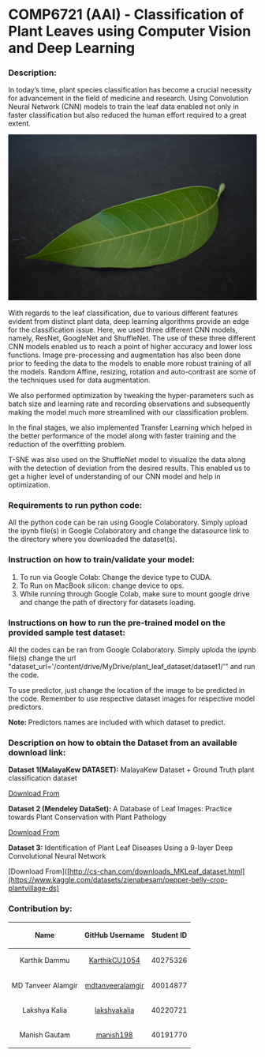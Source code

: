 # COMP6721 (AAI) - Classification of Plant Leaves using Computer Vision and Deep Learning 


### Description:
In today’s time, plant species classification has become a crucial necessity for advancement in the field of medicine and research. Using Convolution Neural Network (CNN) models to train the leaf data enabled not only in faster classification but also reduced the human effort required to a great extent.

![Leaf Image](https://github.com/lakshyakalia/COMP6721-GroupE/blob/main/100%20Images/Dataset2/Mango%20(P0)/0001_0105.JPG)

With regards to the leaf classification, due to various different features evident from distinct plant data, deep learning algorithms provide an edge for the classification issue.
Here, we used three different CNN models, namely, ResNet, GoogleNet and ShuffleNet. The use of these three different CNN models enabled us to reach
a point of higher accuracy and lower loss functions. Image pre-processing and augmentation has also been done prior to feeding the data to the models to enable more robust training of all the models. Random Affine, resizing, rotation and auto-contrast are some of the techniques used for data augmentation.

We also performed optimization by tweaking the hyper-parameters such as batch size and learning rate and recording observations and subsequently making the
model much more streamlined with our classification problem.

In the final stages, we also implemented Transfer Learning which helped in the better performance of the model along with faster training and the reduction of
the overfitting problem.

T-SNE was also used on the ShuffleNet model to visualize the data along with the detection of deviation from the desired results. This enabled us to get a higher
level of understanding of our CNN model and help in optimization.

### Requirements to run python code:

All the python code can be ran using Google Colaboratory. Simply upload the ipynb file(s) in Google Colaboratory and change the datasource link to the directory where you downloaded the dataset(s).

### Instruction on how to train/validate your model:

 1. To run via Google Colab: Change the device type to CUDA.
   2. To Run on MacBook silicon: change device to ops.
   3. While running through Google Colab, make sure to mount google drive and change the path of directory for datasets loading.


### Instructions on how to run the pre-trained model on the provided sample test dataset:
All the codes can be ran from Google Colaboratory. Simply uploda the ipynb file(s) change the url "dataset_url='/content/drive/MyDrive/plant_leaf_dataset/dataset1/'" and run the code.

To use predictor, just change the location of the image to be predicted in the code. Remember to use respective dataset images for respective model predictors.

<b>Note: </b> Predictors names are included with which dataset to predict.

### Description on how to obtain the Dataset from an available download link:
<b>Dataset 1(MalayaKew DATASET):</b>
MalayaKew Dataset + Ground Truth plant classification dataset

[Download From](https://web.fsktm.um.edu.my/~cschan/downloads_MKLeaf_dataset.html)

<b>Dataset 2 (Mendeley DataSet):</b>
A Database of Leaf Images: Practice towards Plant Conservation with Plant Pathology

[Download From](https://data.mendeley.com/datasets/hb74ynkjcn/4)

<b>Dataset 3:</b>
Identification of Plant Leaf Diseases Using a 9-layer Deep Convolutional Neural Network

[Download From]([http://cs-chan.com/downloads_MKLeaf_dataset.html](https://www.kaggle.com/datasets/zienabesam/pepper-belly-crop-plantvillage-ds)




### Contribution by:

| <p style="text-align: center;">Name</p>           |   <p style="text-align: center;">GitHub Username</p>      |   <p style="text-align: center;">Student ID</p>       |
| ---------------|   --------------------|   ------------|
| <p style="text-align: center;">Karthik Dammu</p>  | <p style="text-align: center;">[KarthikCU1054](https://github.com/KarthikCU1054)</p> | <p style="text-align: center;">40275326</p>  |
| <p style="text-align: center;">MD Tanveer Alamgir</p>  | <p style="text-align: center;">[mdtanveeralamgir](https://github.com/mdtanveeralamgir)</p> | <p style="text-align: center;">40014877</p>  |
| <p style="text-align: center;">Lakshya Kalia</p>  | <p style="text-align: center;">[lakshyakalia](https://github.com/lakshyakalia)</p> | <p style="text-align: center;">40220721</p>  |
| <p style="text-align: center;">Manish Gautam</p>  | <p style="text-align: center;">[manish198](https://github.com/manish198)</p> | <p style="text-align: center;">40191770</p>  |
